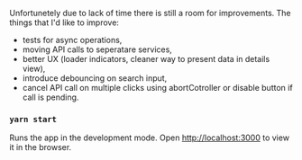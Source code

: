 Unfortunetely due to lack of time there is still a room for improvements. The things that I'd like to improve:

-   tests for async operations,
-   moving API calls to seperatare services,
-   better UX (loader indicators, cleaner way to present data in details view),
-   introduce debouncing on search input,
-   cancel API call on multiple clicks using abortCotroller or disable button if call is pending.

### `yarn start`

Runs the app in the development mode.
Open [http://localhost:3000](http://localhost:3000) to view it in the browser.
